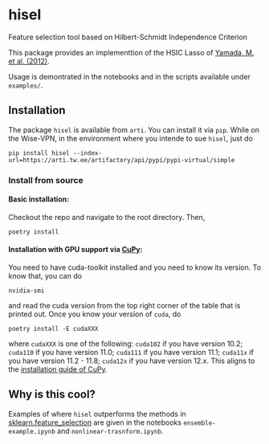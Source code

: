# hisel
Feature selection tool based on Hilbert-Schmidt Independence Criterion

This package provides an implementtion of the HSIC Lasso of [Yamada, M. et al. (2012)](https://arxiv.org/abs/1202.0515). 

Usage is demontrated in the notebooks and in the scripts available under `examples/`. 


## Installation

The package `hisel` is available from `arti`. You can install it via `pip`. 
While on the Wise-VPN, in the environment where you intende to sue `hisel`, just do
```
pip install hisel --index-url=https://arti.tw.ee/artifactory/api/pypi/pypi-virtual/simple
```

### Install from source

#### Basic installation:
Checkout the repo and navigate to the root directory. Then, 

```
poetry install
```



#### Installation with GPU support via [CuPy](https://cupy.dev/):
You need to have cuda-toolkit installed and you need to know its version.
To know that, you can do 
```
nvidia-smi
```
and read the cuda version from the top right corner of the table that is printed out. 
Once you know your version of `cuda`, do 
```
poetry install -E cudaXXX
```
where `cudaXXX` is one of the following:
`cuda102` if you have version 10.2;
`cuda110` if you have version 11.0;
`cuda111` if you have version 11.1;
`cuda11x` if you have version 11.2 - 11.8;
`cuda12x` if you have version 12.x.
This aligns to the [installation guide of CuPy](https://docs.cupy.dev/en/stable/install.html#installing-cupy).



## Why is this cool?

Examples of where `hisel` outperforms the methods in 
[sklearn.feature\_selection](https://scikit-learn.org/stable/modules/classes.html#module-sklearn.feature_selection)
are given in the notebooks
`ensemble-example.ipynb`
and
`nonlinear-trasnform.ipynb`.
